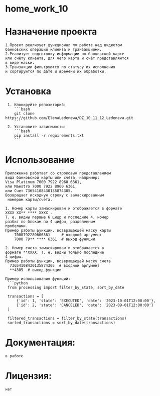 # home_work_10

# Назначение проекта
    1.Проект реализует функционал по работе над виджетом
    банковских операций клиента и транзакциями.
    2.Реализует подготовку информации по банковской карте 
    или счёту клиента, для чего карта и счёт представляются
    в виде маски.
    3.Транзакции фильтруются по статусу их исполнения 
    и сортируются по дате и времени их обработки.

# Установка
     1. Клонируйте репозиторий:
        ```bash
        git clone https://github.com/ElenaLedenewa/DZ_10_11_12_Ledeneva.git
        ```
     2. Установите зависимости:
        ```bash
        pip install -r requirements.txt
        ```
# Использование
    Приложение работает со строковым представлением
    вида банковской карты или счёта, например:
    Visa Platinum 7000 7922 8960 6361,
    или Maestro 7000 7922 8960 6361,
    или Счет 73654108430135874305.
    Возвращает исходную строку с замаскированным
     номером карты/счета.

    1. Номер карты замаскирован и отображается в формате
    XXXX XX** **** XXXX .
    Т. е. видны первые 6 цифр и последние 4, номер 
    разбит по блокам по 4 цифры, разделенным 
    пробелами.
    Пример работы функции, возвращающей маску карты
        7000792289606361     # входной аргумент
        7000 79** **** 6361  # выход функции

    2. Номер счета замаскирован и отображается в 
    формате **XXXX. Т. е. видны только последние
    4 цифры.
    Пример работы функции, возвращающей маску счета
      73654108430135874305  # входной аргумент
      **4305  # выход функции

    Пример использования функций:
     ```python
     from processing import filter_by_state, sort_by_date

     transactions = [
         {'id': 1, 'state': 'EXECUTED', 'date': '2023-10-01T12:00:00'},
         {'id': 2, 'state': 'CANCELED', 'date': '2023-09-01T12:00:00'}
     ]

     filtered_transactions = filter_by_state(transactions)
     sorted_transactions = sort_by_date(transactions)

# Документация:  
    в работе

# Лицензия: 
    нет

